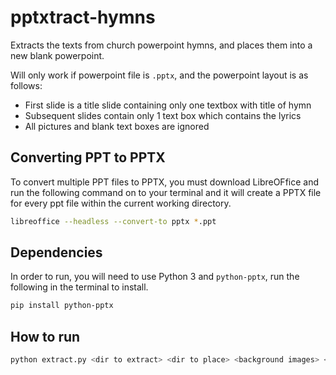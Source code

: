 # pptxtract-hymns

Extracts the texts from church powerpoint hymns, and places them into a new blank powerpoint.

Will only work if powerpoint file is `.pptx`, and the powerpoint layout is as follows:

- First slide is a title slide containing only one textbox with title of hymn
- Subsequent slides contain only 1 text box which contains the lyrics
- All pictures and blank text boxes are ignored

## Converting PPT to PPTX

To convert multiple PPT files to PPTX, you must download LibreOFfice and run the following command on to your terminal and it will create a PPTX file for every ppt file within the current working directory.

```bash
libreoffice --headless --convert-to pptx *.ppt
```

## Dependencies

In order to run, you will need to use Python 3 and `python-pptx`, run the following in the terminal to install.

```bash
pip install python-pptx
```

## How to run

```bash
python extract.py <dir to extract> <dir to place> <background images> <text colour>
```
